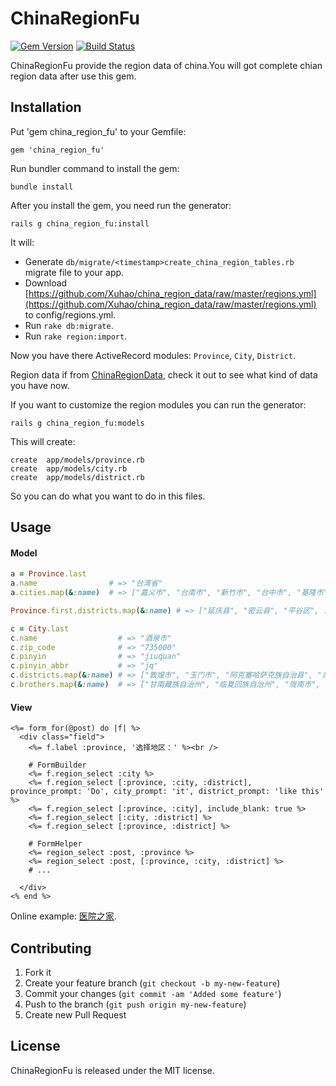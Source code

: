 # ChinaRegionFu

[![Gem Version](https://badge.fury.io/rb/china_region_fu.png)](http://badge.fury.io/rb/china_region_fu)
[![Build Status](https://travis-ci.org/Xuhao/china_region_fu.png?branch=master)](https://travis-ci.org/Xuhao/china_region_fu)

ChinaRegionFu provide the region data of china.You will got complete chian region data after use this gem.

## Installation

Put 'gem china_region_fu' to your Gemfile:

    gem 'china_region_fu'

Run bundler command to install the gem:

    bundle install

After you install the gem, you need run the generator:

    rails g china_region_fu:install

   It will:
   * Generate `db/migrate/<timestamp>create_china_region_tables.rb` migrate file to your app.
   * Download [https://github.com/Xuhao/china_region_data/raw/master/regions.yml](https://github.com/Xuhao/china_region_data/raw/master/regions.yml) to config/regions.yml.
   * Run `rake db:migrate`.
   * Run `rake region:import`.

   Now you have there ActiveRecord modules: `Province`, `City`, `District`.

Region data if from [ChinaRegionData](https://github.com/Xuhao/china_region_data), check it out to see what kind of data you have now.

If you want to customize the region modules you can run the generator:

    rails g china_region_fu:models

   This will create:
   
    create  app/models/province.rb
    create  app/models/city.rb
    create  app/models/district.rb

   So you can do what you want to do in this files.

## Usage

#### Model

```ruby
a = Province.last
a.name                # => "台湾省"
a.cities.map(&:name)  # => ["嘉义市", "台南市", "新竹市", "台中市", "基隆市", "台北市"]

Province.first.districts.map(&:name) # => ["延庆县", "密云县", "平谷区", ...]

c = City.last
c.name                  # => "酒泉市"
c.zip_code              # => "735000"
c.pinyin                # => "jiuquan"
c.pinyin_abbr           # => "jq"
c.districts.map(&:name) # => ["敦煌市", "玉门市", "阿克塞哈萨克族自治县", "肃北蒙古族自治县", "安西县", ...]
c.brothers.map(&:name)  # => ["甘南藏族自治州", "临夏回族自治州", "陇南市", ...]
```

#### View

```erb
<%= form_for(@post) do |f| %>
  <div class="field">
    <%= f.label :province, '选择地区：' %><br />

    # FormBuilder
    <%= f.region_select :city %>
    <%= f.region_select [:province, :city, :district], province_prompt: 'Do', city_prompt: 'it', district_prompt: 'like this' %>
    <%= f.region_select [:province, :city], include_blank: true %>
    <%= f.region_select [:city, :district] %>
    <%= f.region_select [:province, :district] %>

    # FormHelper
    <%= region_select :post, :province %>
    <%= region_select :post, [:province, :city, :district] %>
    # ...

  </div>
<% end %>
```

  Online example: [医院之家](http://www.yihub.com/ "医院").

## Contributing

1. Fork it
2. Create your feature branch (`git checkout -b my-new-feature`)
3. Commit your changes (`git commit -am 'Added some feature'`)
4. Push to the branch (`git push origin my-new-feature`)
5. Create new Pull Request

## License

ChinaRegionFu is released under the MIT license.

